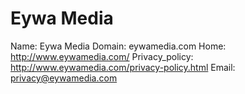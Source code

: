
# Eywa Media

Name: Eywa Media
Domain: eywamedia.com
Home: http://www.eywamedia.com/
Privacy_policy: http://www.eywamedia.com/privacy-policy.html
Email: privacy@eywamedia.com
